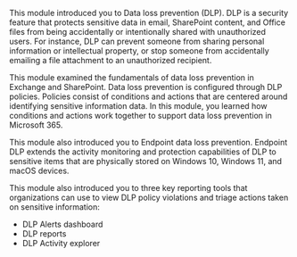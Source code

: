 This module introduced you to Data loss prevention (DLP). DLP is a security feature that protects sensitive data in email, SharePoint content, and Office files from being accidentally or intentionally shared with unauthorized users. For instance, DLP can prevent someone from sharing personal information or intellectual property, or stop someone from accidentally emailing a file attachment to an unauthorized recipient.

This module examined the fundamentals of data loss prevention in Exchange and SharePoint. Data loss prevention is configured through DLP policies. Policies consist of conditions and actions that are centered around identifying sensitive information data. In this module, you learned how conditions and actions work together to support data loss prevention in Microsoft 365.

This module also introduced you to Endpoint data loss prevention. Endpoint DLP extends the activity monitoring and protection capabilities of DLP to sensitive items that are physically stored on Windows 10, Windows 11, and macOS devices.

This module also introduced you to three key reporting tools that organizations can use to view DLP policy violations and triage actions taken on sensitive information:

 -  DLP Alerts dashboard
 -  DLP reports
 -  DLP Activity explorer
